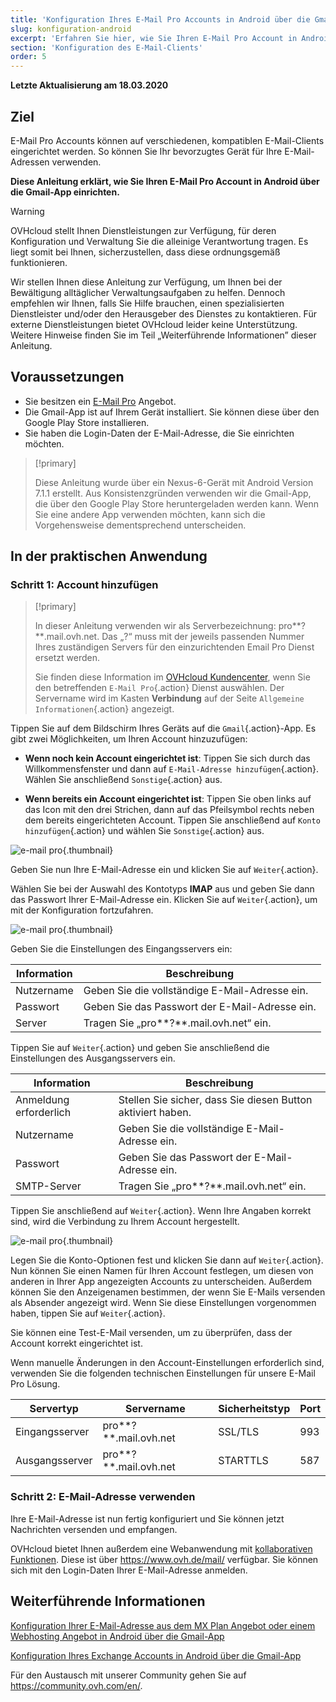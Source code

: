 ```yaml
---
title: 'Konfiguration Ihres E-Mail Pro Accounts in Android über die Gmail-App'
slug: konfiguration-android
excerpt: 'Erfahren Sie hier, wie Sie Ihren E-Mail Pro Account in Android über die Gmail-App einrichten'
section: 'Konfiguration des E-Mail-Clients'
order: 5
---
```


**Letzte Aktualisierung am 18.03.2020**

## Ziel

E-Mail Pro Accounts können auf verschiedenen, kompatiblen E-Mail-Clients eingerichtet werden. So können Sie Ihr bevorzugtes Gerät für Ihre E-Mail-Adressen verwenden.

**Diese Anleitung erklärt, wie Sie Ihren E-Mail Pro Account in Android über die Gmail-App einrichten.**

> [!warning]
>OVHcloud stellt Ihnen Dienstleistungen zur Verfügung, für deren Konfiguration und Verwaltung Sie die alleinige Verantwortung tragen. Es liegt somit bei Ihnen, sicherzustellen, dass diese ordnungsgemäß funktionieren.
>
>Wir stellen Ihnen diese Anleitung zur Verfügung, um Ihnen bei der Bewältigung alltäglicher Verwaltungsaufgaben zu helfen. Dennoch empfehlen wir Ihnen, falls Sie Hilfe brauchen, einen spezialisierten Dienstleister und/oder den Herausgeber des Dienstes zu kontaktieren. Für externe Dienstleistungen bietet OVHcloud leider keine Unterstützung. Weitere Hinweise finden Sie im Teil „Weiterführende Informationen” dieser Anleitung.
>

## Voraussetzungen

- Sie besitzen ein [E-Mail Pro](https://www.ovhcloud.com/de/emails/email-pro/) Angebot.
- Die Gmail-App ist auf Ihrem Gerät installiert. Sie können diese über den Google Play Store installieren.
- Sie haben die Login-Daten der E-Mail-Adresse, die Sie einrichten möchten.

> [!primary]
>
> Diese Anleitung wurde über ein Nexus-6-Gerät mit Android Version 7.1.1 erstellt. Aus Konsistenzgründen verwenden wir die Gmail-App, die über den Google Play Store heruntergeladen werden kann. Wenn Sie eine andere App verwenden möchten, kann sich die Vorgehensweise dementsprechend unterscheiden.
>

## In der praktischen Anwendung

### Schritt 1: Account hinzufügen

> [!primary]
>
> In dieser Anleitung verwenden wir als Serverbezeichnung: pro**?**.mail.ovh.net. Das „?“ muss mit der jeweils passenden Nummer Ihres zuständigen Servers für den einzurichtenden Email Pro Dienst ersetzt werden.
> 
> Sie finden diese Information im [OVHcloud Kundencenter](https://www.ovh.com/auth/?action=gotomanager&from=https://www.ovh.de/&ovhSubsidiary=de), wenn Sie den betreffenden `E-Mail Pro`{.action} Dienst auswählen. Der Servername wird im Kasten **Verbindung** auf der Seite `Allgemeine Informationen`{.action} angezeigt.
>

Tippen Sie auf dem Bildschirm Ihres Geräts auf die `Gmail`{.action}-App. Es gibt zwei Möglichkeiten, um Ihren Account hinzuzufügen:

- **Wenn noch kein Account eingerichtet ist**: Tippen Sie sich durch das Willkommensfenster und dann auf `E-Mail-Adresse hinzufügen`{.action}. Wählen Sie anschließend `Sonstige`{.action} aus. 

- **Wenn bereits ein Account eingerichtet ist**: Tippen Sie oben links auf das Icon mit den drei Strichen, dann auf das Pfeilsymbol rechts neben dem bereits eingerichteten Account. Tippen Sie anschließend auf `Konto hinzufügen`{.action} und wählen Sie `Sonstige`{.action} aus. 

![e-mail pro](images/configuration-email-pro-gmail-application-android-step1.png){.thumbnail}

Geben Sie nun Ihre E-Mail-Adresse ein und klicken Sie auf `Weiter`{.action}.

Wählen Sie bei der Auswahl des Kontotyps **IMAP** aus und geben Sie dann das Passwort Ihrer E-Mail-Adresse ein. Klicken Sie auf `Weiter`{.action}, um mit der Konfiguration fortzufahren.

![e-mail pro](images/configuration-email-pro-gmail-application-android-step2.png){.thumbnail}

Geben Sie die Einstellungen des Eingangsservers ein:

|Information|Beschreibung| 
|---|---| 
|Nutzername|Geben Sie die vollständige E-Mail-Adresse ein.|  
|Passwort|Geben Sie das Passwort der E-Mail-Adresse ein.|
|Server|Tragen Sie „pro**?**.mail.ovh.net“ ein.|

Tippen Sie auf `Weiter`{.action} und geben Sie anschließend die Einstellungen des Ausgangsservers ein.

|Information|Beschreibung| 
|---|---| 
|Anmeldung erforderlich|Stellen Sie sicher, dass Sie diesen Button aktiviert haben.|
|Nutzername|Geben Sie die vollständige E-Mail-Adresse ein.|  
|Passwort|Geben Sie das Passwort der E-Mail-Adresse ein.|
|SMTP-Server|Tragen Sie „pro**?**.mail.ovh.net“ ein.|

Tippen Sie anschließend auf `Weiter`{.action}. Wenn Ihre Angaben korrekt sind, wird die Verbindung zu Ihrem Account hergestellt.

![e-mail pro](images/configuration-email-pro-gmail-application-android-step3.png){.thumbnail}

Legen Sie die Konto-Optionen fest und klicken Sie dann auf `Weiter`{.action}. Nun können Sie einen Namen für Ihren Account festlegen, um diesen von anderen in Ihrer App angezeigten Accounts zu unterscheiden. Außerdem können Sie den Anzeigenamen bestimmen, der wenn Sie E-Mails versenden als Absender angezeigt wird. Wenn Sie diese Einstellungen vorgenommen haben, tippen Sie auf `Weiter`{.action}.

Sie können eine Test-E-Mail versenden, um zu überprüfen, dass der Account korrekt eingerichtet ist.

Wenn manuelle Änderungen in den Account-Einstellungen erforderlich sind, verwenden Sie die folgenden technischen Einstellungen für unsere E-Mail Pro Lösung.

|Servertyp|Servername|Sicherheitstyp|Port|
|---|---|---|---|
|Eingangsserver|pro**?**.mail.ovh.net|SSL/TLS|993|
|Ausgangsserver|pro**?**.mail.ovh.net|STARTTLS|587|

### Schritt 2: E-Mail-Adresse verwenden

Ihre E-Mail-Adresse ist nun fertig konfiguriert und Sie können jetzt Nachrichten versenden und empfangen.

OVHcloud bietet Ihnen außerdem eine Webanwendung mit [kollaborativen Funktionen](https://www.ovhcloud.com/de/emails/). Diese ist über <https://www.ovh.de/mail/> verfügbar. Sie können sich mit den Login-Daten Ihrer E-Mail-Adresse anmelden.


## Weiterführende Informationen

[Konfiguration Ihrer E-Mail-Adresse aus dem MX Plan Angebot oder einem Webhosting Angebot in Android über die Gmail-App](https://docs.ovh.com/de/emails/konfiguration-android)

[Konfiguration Ihres Exchange Accounts in Android über die Gmail-App](https://docs.ovh.com/de/microsoft-collaborative-solutions/exchange_20132016_konfiguration_in_android/)

Für den Austausch mit unserer Community gehen Sie auf <https://community.ovh.com/en/>.

